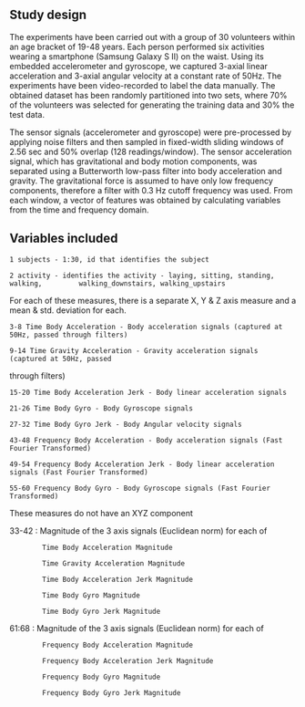 Study design
------------

The experiments have been carried out with a group of 30 volunteers
within an age bracket of 19-48 years. Each person performed six
activities wearing a smartphone (Samsung Galaxy S II) on the waist.
Using its embedded accelerometer and gyroscope, we captured 3-axial
linear acceleration and 3-axial angular velocity at a constant rate of
50Hz. The experiments have been video-recorded to label the data
manually. The obtained dataset has been randomly partitioned into two
sets, where 70% of the volunteers was selected for generating the
training data and 30% the test data.

The sensor signals (accelerometer and gyroscope) were pre-processed by
applying noise filters and then sampled in fixed-width sliding windows
of 2.56 sec and 50% overlap (128 readings/window). The sensor
acceleration signal, which has gravitational and body motion components,
was separated using a Butterworth low-pass filter into body acceleration
and gravity. The gravitational force is assumed to have only low
frequency components, therefore a filter with 0.3 Hz cutoff frequency
was used. From each window, a vector of features was obtained by
calculating variables from the time and frequency domain.

Variables included
------------------

    1 subjects - 1:30, id that identifies the subject  

    2 activity - identifies the activity - laying, sitting, standing, walking,         walking_downstairs, walking_upstairs

For each of these measures, there is a separate X, Y & Z axis measure
and a mean & std. deviation for each.

    3-8 Time Body Acceleration - Body acceleration signals (captured at 50Hz, passed through filters)

    9-14 Time Gravity Acceleration - Gravity acceleration signals (captured at 50Hz, passed 

through filters)

    15-20 Time Body Acceleration Jerk - Body linear acceleration signals

    21-26 Time Body Gyro - Body Gyroscope signals

    27-32 Time Body Gyro Jerk - Body Angular velocity signals

    43-48 Frequency Body Acceleration - Body acceleration signals (Fast Fourier Transformed)

    49-54 Frequency Body Acceleration Jerk - Body linear acceleration signals (Fast Fourier Transformed)

    55-60 Frequency Body Gyro - Body Gyroscope signals (Fast Fourier Transformed)

These measures do not have an XYZ component

33-42 : Magnitude of the 3 axis signals (Euclidean norm) for each of

            Time Body Acceleration Magnitude

            Time Gravity Acceleration Magnitude
            
            Time Body Acceleration Jerk Magnitude
            
            Time Body Gyro Magnitude 
            
            Time Body Gyro Jerk Magnitude 

61:68 : Magnitude of the 3 axis signals (Euclidean norm) for each of

            Frequency Body Acceleration Magnitude
            
            Frequency Body Acceleration Jerk Magnitude
            
            Frequency Body Gyro Magnitude 
            
            Frequency Body Gyro Jerk Magnitude
